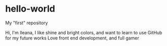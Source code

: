# hello-world
My "first" repository

Hi, I'm Ileana, I like shine and bright colors, and want to learn to use GitHub for my future works
Love front end development, and full gamer
